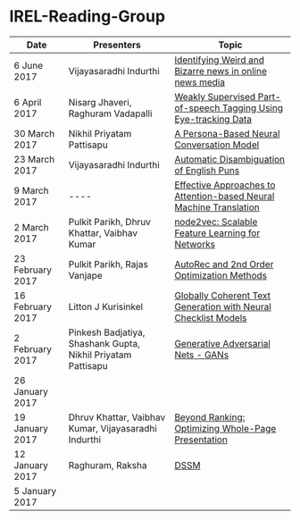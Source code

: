 # IREL-Reading-Group

|Date|Presenters|Topic   | 
|---|---|---| 
|6 June 2017|Vijayasaradhi Indurthi|[Identifying Weird and Bizarre news in online news media](./Identifying%20Weird%20and%20Bizarre%news)| 
|6 April 2017|Nisarg Jhaveri, Raghuram Vadapalli|[Weakly Supervised Part-of-speech Tagging Using Eye-tracking Data](https://www.aclweb.org/anthology/P/P16/P16-2094.pdf)| 
|30 March 2017|Nikhil Priyatam Pattisapu |[A Persona-Based Neural Conversation Model](./A%20Persona-Based%20Neural%20Conversation%20Model)| 
|23 March 2017|Vijayasaradhi Indurthi |[Automatic Disambiguation of English Puns](./Automatic%20Disambiguation%20of%20Puns)| 
|9 March 2017|----|[Effective Approaches to Attention-based Neural Machine Translation](./Effective_Approaches_to_Attention_based_Neural_Machine_Translation) | 
|2 March 2017|Pulkit Parikh, Dhruv Khattar, Vaibhav Kumar|[node2vec: Scalable Feature Learning for Networks](./Beyond%20Ranking:%20Optimizing%20Whole-Page%20Presentation)| 
|23 February 2017|Pulkit Parikh, Rajas Vanjape|[AutoRec and 2nd Order Optimization Methods](./AutoRec%20and%202nd%20Order%20Optimization%20Methods)| 
|16 February 2017|Litton J Kurisinkel|[Globally Coherent Text Generation with Neural Checklist Models](./Globally%20Coherent%20Text%20Generation%20with%20Neural%20Checklist%20Models)| 
|2 February 2017|Pinkesh Badjatiya, Shashank Gupta, Nikhil Priyatam Pattisapu|[Generative Adversarial Nets - GANs](./Generative%20Adversarial%20Nets%20-%20GANs)| 
|26 January 2017|   |   | 
|19 January 2017|Dhruv Khattar, Vaibhav Kumar, Vijayasaradhi Indurthi|[Beyond Ranking: Optimizing Whole-Page Presentation](./Beyond%20Ranking:%20Optimizing%20Whole-Page%20Presentation)| 
|12 January 2017|Raghuram, Raksha|[DSSM](./DSSM)| 
|5 January 2017|   |   | 
